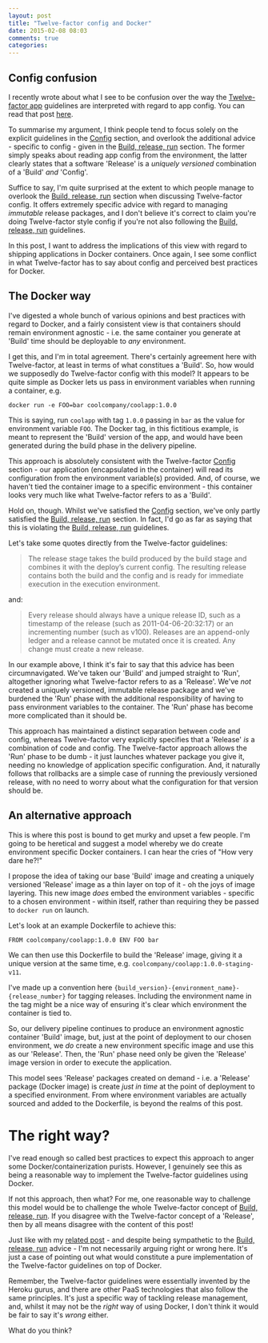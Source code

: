 ```yaml
---
layout: post
title: "Twelve-factor config and Docker"
date: 2015-02-08 08:03
comments: true
categories:
---
```

Config confusion
----------------

I recently wrote about what I see to be confusion over the way the [Twelve-factor app](http://www.12factor.net) guidelines are interpreted with regard to app config. You can read that post [here](http://www.dreweaster.com/blog/2015/01/21/a-confusing-side-to-Twelve-factor-app-configuration/).

To summarise my argument, I think people tend to focus solely on the explicit guidelines in the [Config](http://12factor.net/config) section, and overlook the additional advice - specific to config - given in the [Build, release, run](http://12factor.net/build-release-run) section. The former simply speaks about reading app config from the environment, the latter clearly states that a software 'Release' is a _uniquely versioned_ combination of a 'Build' _and_ 'Config'.

Suffice to say, I'm quite surprised at the extent to which people manage to overlook the [Build, release, run](http://12factor.net/build-release-run) section when discussing Twelve-factor config. It offers extremely specific advice with regard to managing _immutable_ release packages, and I don't believe it's correct to claim you're doing Twelve-factor style config if you're not also following the [Build, release, run](http://12factor.net/build-release-run) guidelines.  

In this post, I want to address the implications of this view with regard to shipping applications in Docker containers. Once again, I see some conflict in what Twelve-factor has to say about config and  perceived best practices for Docker.

The Docker way
--------------

I've digested a whole bunch of various opinions and best practices with regard to Docker, and a fairly consistent view is that containers should remain environment agnostic - i.e. the same container you generate at 'Build' time should be deployable to _any_ environment.

I get this, and I'm in total agreement. There's certainly agreement here with Twelve-factor, at least in terms of what constitues a 'Build'.  So, how would we supposedly do Twelve-factor config with this model? It appears to be quite simple as Docker lets us pass in environment variables when running a container, e.g.

`docker run -e FOO=bar coolcompany/coolapp:1.0.0`

This is saying, run `coolapp` with tag `1.0.0` passing in `bar` as the value for environment variable `FOO`. The Docker tag, in this fictitious example, is meant to represent the 'Build' version of the app, and would have been generated during the build phase in the delivery pipeline.

This approach is absolutely consistent with the Twelve-factor [Config](http://12factor.net/config) section - our application (encapsulated in the container) will read its configuration from the environment variable(s) provided. And, of course, we haven't tied the container image to a specific environment - this container looks very much like what Twelve-factor refers to as a 'Build'.

Hold on, though. Whilst we've satisfied the [Config](http://12factor.net/config) section, we've only partly satisfied the [Build, release, run](http://12factor.net/build-release-run) section. In fact, I'd go as far as saying that this is violating the [Build, release, run](http://12factor.net/build-release-run) guidelines.

Let's take some quotes directly from the Twelve-factor guidelines:

>The release stage takes the build produced by the build stage and combines it with the deploy’s current config. The resulting release contains both the build and the config and is ready for immediate execution in the execution environment.

and:

> Every release should always have a unique release ID, such as a timestamp of the release (such as 2011-04-06-20:32:17) or an incrementing number (such as v100). Releases are an append-only ledger and a release cannot be mutated once it is created. Any change must create a new release.

In our example above, I think it's fair to say that this advice has been circumnavigated. We've taken our 'Build' and jumped straight to 'Run', altogether ignoring what Twelve-factor refers to as a 'Release'. We've _not_ created a uniquely versioned, immutable release package and we've burdened the 'Run' phase with the additional responsibility of having to pass environment variables to the container. The 'Run' phase has become more complicated than it should be.

This approach has maintained a distinct separation between code and config, whereas Twelve-factor very explicitly specifies that a 'Release' _is_ a combination of code and config. The Twelve-factor approach allows the 'Run' phase to be dumb - it just launches whatever package you give it, needing no knowledge of application specific configuration. And, it naturally follows that rollbacks are a simple case of running the previously versioned release, with no need to worry about what the configuration for that version should be.

An alternative approach
-----------------------

This is where this post is bound to get murky and upset a few people. I'm going to be heretical and suggest a model whereby we do create environment specific Docker containers. I can hear the cries of "How very dare he?!"

I propose the idea of taking our base 'Build' image and creating a uniquely versioned 'Release' image as a thin layer on top of it - oh the joys of image layering. This new image _does_ embed the environment variables - specific to a chosen environment - within itself, rather than requiring they be passed to `docker run` on launch.

Let's look at an example Dockerfile to achieve this:

`FROM coolcompany/coolapp:1.0.0
ENV FOO bar`

We can then use this Dockerfile to build the 'Release' image, giving it a unique version at the same time, e.g. `coolcompany/coolapp:1.0.0-staging-v11`.

I've made up a convention here `{build_version}-{environment_name}-{release_number}` for tagging releases. Including the environment name in the tag might be a nice way of ensuring it's clear which environment the container is tied to.

So, our delivery pipeline continues to produce an environment agnostic container 'Build' image, but, just at the point of deployment to our chosen environment, we _do_ create a new environment specific image and use this as our 'Release'. Then, the 'Run' phase need only be given the 'Release' image version in order to execute the application.

This model sees 'Release' packages created on demand - i.e. a 'Release' package (Docker image) is create _just in time_ at the point of deployment to a specified environment. From where environment variables are actually sourced and added to the Dockerfile, is beyond the realms of this post.

The right way?
==============

I've read enough so called best practices to expect this approach to anger some Docker/containerization purists. However, I genuinely see this as being a reasonable way to implement the Twelve-factor guidelines using Docker.

If not this approach, then what? For me, one reasonable way to challenge this model would be to challenge the whole Twelve-factor concept of [Build, release, run](http://12factor.net/build-release-run). If you disagree with the Twelve-factor concept of a 'Release', then by all means disagree with the content of this post!

Just like with my [related post](http://www.dreweaster.com/blog/2015/01/21/a-confusing-side-to-Twelve-factor-app-configuration/) - and despite being sympathetic to the [Build, release, run](http://12factor.net/build-release-run) advice - I'm not necessarily arguing right or wrong here. It's just a case of pointing out what would constitute a pure implementation of the Twelve-factor guidelines on top of Docker.

Remember, the Twelve-factor guidelines were essentially invented by the Heroku gurus, and there are other PaaS technologies that also follow the same principles. It's just a specific way of tackling release management, and, whilst it may not be the _right_ way of using Docker, I don't think it would be fair to say it's _wrong_ either.

What do you think?
